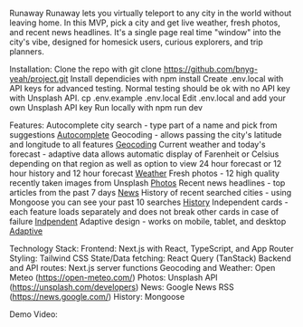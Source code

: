 Runaway
Runaway lets you virtually teleport to any city in the world without leaving home. In this MVP, pick a city and get live weather, fresh photos, and recent news headlines. It's a single page real time "window" into the city's vibe, designed for homesick users, curious explorers, and trip planners.

Installation:
Clone the repo with
    git clone https://github.com/bnyg-yeah/project.git
Install dependicies with 
    npm install
Create .env.local with API keys for advanced testing. Normal testing should be ok with no API key with Unsplash API.
    cp .env.example .env.local
    Edit .env.local and add your own Unsplash API key
Run locally with
    npm run dev

Features:
Autocomplete city search - type part of a name and pick from suggestions 
[Autocomplete](assets/Autocomplete.png)
Geocoding - allows passing the city's latitude and longitude to all features
[Geocoding](assets/Geocoding.png)
Current weather and today's forecast - adaptive data allows automatic display of Farenheit or Celsius depending on that region as well as option to view 24 hour forecast or 12 hour history and 12 hour forecast
[Weather](assets/Weather.png)
Fresh photos - 12 high quality recently taken images from Unsplash
[Photos](assets/Photos.png)
Recent news headlines - top articles from the past 7 days
[News](assets/News.png)
History of recent searched cities - using Mongoose you can see your past 10 searches
[History](assets/History.png)
Independent cards - each feature loads separately and does not break other cards in case of failure
[Indpendent](assets/Independent.png)
Adaptive design - works on mobile, tablet, and desktop
[Adaptive](assets/Adaptive.png)

Technology Stack:
Frontend: Next.js with React, TypeScript, and App Router
Styling: Tailwind CSS
State/Data fetching: React Query (TanStack)
Backend and API routes: Next.js server functions
Geocoding and Weather: Open Meteo (https://open-meteo.com/)
Photos: Unsplash API (https://unsplash.com/developers)
News: Google News RSS (https://news.google.com/)
History: Mongoose

Demo Video:
